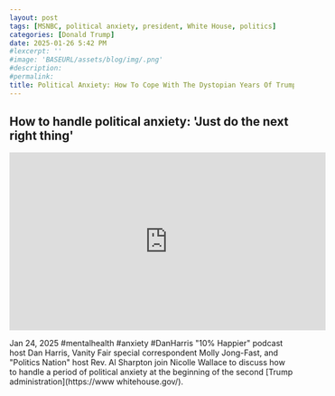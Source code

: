 ```yaml
---
layout: post
tags: [MSNBC, political anxiety, president, White House, politics]
categories: [Donald Trump]
date: 2025-01-26 5:42 PM
#lexcerpt: ''
#image: 'BASEURL/assets/blog/img/.png'
#description:
#permalink:
title: Political Anxiety: How To Cope With The Dystopian Years Of Trump"
---
```



## How to handle political anxiety: 'Just do the next right thing'

<iframe width="560" height="315" src="https://www.youtube.com/embed/QGfFdbaO2Y0?si=bvwEGq1DvzRHl13o" title="YouTube video player" frameborder="0" allow="accelerometer; autoplay; clipboard-write; encrypted-media; gyroscope; picture-in-picture; web-share" referrerpolicy="strict-origin-when-cross-origin" allowfullscreen></iframe>

Jan 24, 2025  #mentalhealth #anxiety #DanHarris
"10% Happier" podcast host Dan Harris, Vanity Fair special correspondent Molly Jong-Fast, and "Politics Nation" host Rev. Al Sharpton join Nicolle Wallace to discuss how to handle a period of political anxiety at the beginning of the second [Trump administration](https://www whitehouse.gov/). 

